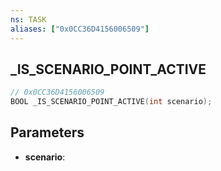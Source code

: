 ```yaml
---
ns: TASK
aliases: ["0x0CC36D4156006509"]
---
```

## _IS_SCENARIO_POINT_ACTIVE

```c
// 0x0CC36D4156006509
BOOL _IS_SCENARIO_POINT_ACTIVE(int scenario);
```

## Parameters
* **scenario**:
